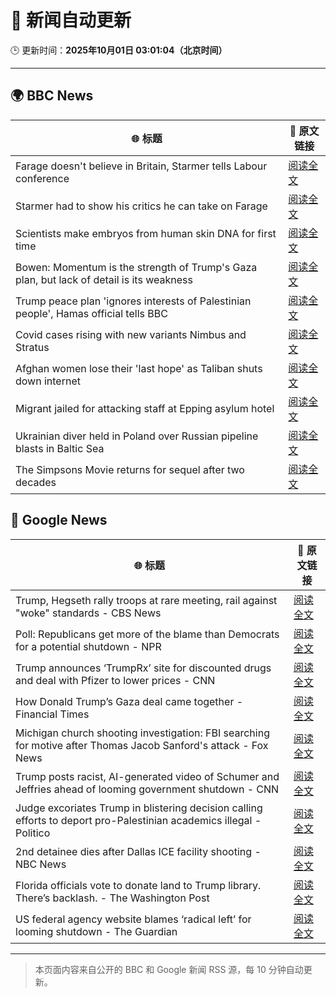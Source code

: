 # 🧠 新闻自动更新

🕒 更新时间：**2025年10月01日 03:01:04（北京时间）**

---

## 🌍 BBC News

| 🌐 标题 | 🔗 原文链接 |
|--------|-------------|
| Farage doesn't believe in Britain, Starmer tells Labour conference | [阅读全文](https://www.bbc.com/news/articles/c749vy43l74o?at_medium=RSS&at_campaign=rss) |
| Starmer had to show his critics he can take on Farage | [阅读全文](https://www.bbc.com/news/articles/cpw1jwdlz7lo?at_medium=RSS&at_campaign=rss) |
| Scientists make embryos from human skin DNA for first time | [阅读全文](https://www.bbc.com/news/articles/c4g2vyee0zlo?at_medium=RSS&at_campaign=rss) |
| Bowen: Momentum is the strength of Trump's Gaza plan, but lack of detail is its weakness | [阅读全文](https://www.bbc.com/news/articles/cn829deeje3o?at_medium=RSS&at_campaign=rss) |
| Trump peace plan 'ignores interests of Palestinian people', Hamas official tells BBC | [阅读全文](https://www.bbc.com/news/articles/cx2j97jldkmo?at_medium=RSS&at_campaign=rss) |
| Covid cases rising with new variants Nimbus and Stratus | [阅读全文](https://www.bbc.com/news/articles/c3rv3y9jnryo?at_medium=RSS&at_campaign=rss) |
| Afghan women lose their 'last hope' as Taliban shuts down internet | [阅读全文](https://www.bbc.com/news/articles/c98dmq03n92o?at_medium=RSS&at_campaign=rss) |
| Migrant jailed for attacking staff at Epping asylum hotel | [阅读全文](https://www.bbc.com/news/articles/c4gzxv7lxw8o?at_medium=RSS&at_campaign=rss) |
| Ukrainian diver held in Poland over Russian pipeline blasts in Baltic Sea | [阅读全文](https://www.bbc.com/news/articles/cwywdmz7xpgo?at_medium=RSS&at_campaign=rss) |
| The Simpsons Movie returns for sequel after two decades | [阅读全文](https://www.bbc.com/news/articles/cx2x4dp5xxvo?at_medium=RSS&at_campaign=rss) |

## 📰 Google News

| 🌐 标题 | 🔗 原文链接 |
|--------|-------------|
| Trump, Hegseth rally troops at rare meeting, rail against "woke" standards - CBS News | [阅读全文](https://news.google.com/rss/articles/CBMiggFBVV95cUxQUFRwNlF0dGl5eThhV2k1R201UEQyTlZRX2hYSEY0Smw2bUJ5bHZPdWk4dG9rTmd3c3M0elJKa3BSZkp6b29oLVJ2Z2hmS3pOeTBTbDB3ckMzWWw0M2VjaFlKTjVQdHFUdHVPMEppSE5pUUN0aC1DZk44c1U0N2RXdTVn0gGHAUFVX3lxTE9IczlhUjRXY3lmQ0g3NmZpR2FnSXZEOUNIMGRsVTFrSk5ZZk1YeENjQnBJMTlxNmNjUnNrZ2lTcXEtcWhSSXlzNXJWMWNTUU9GcXYyWjVwSFRaX2NVS3g3WUhVeXg0QVllczF6V1JOZW1rQU5UaVRwbW0wSzhYanlWZUpQb1JYYw?oc=5) |
| Poll: Republicans get more of the blame than Democrats for a potential shutdown - NPR | [阅读全文](https://news.google.com/rss/articles/CBMikwFBVV95cUxPZ1FpMWZvNW8yV2huUzNhVzJxRFpkNkwtRm5XN2dyTmZMZ2pCeHh0U2J2anBRYlI1T3RRTEFNbUF3NXFCQ3MtV1dpTjhhUnoxNnFhYXJyVU81aHZ0Y0ZtUXFZQ0s3RlFrRERXckw4MzdFODhGVW1abktaT0twT1RKYWQ0YWc2TGlwMFFBYzhzWUtFRG8?oc=5) |
| Trump announces ‘TrumpRx’ site for discounted drugs and deal with Pfizer to lower prices - CNN | [阅读全文](https://news.google.com/rss/articles/CBMickFVX3lxTFBHdmZZN25DQkptdXpzNE92Q0s4dzlOTVAzNmlkUEZ5d2JGWWdsTDhmcktsUVVMcTRrQklEV015Szg5eDEzZndTbFJRRDMyUzNNVFZnenEzUC1LUEVxRWx5UnFpMWItSWhtUnkyX3dyOGNUUQ?oc=5) |
| How Donald Trump’s Gaza deal came together - Financial Times | [阅读全文](https://news.google.com/rss/articles/CBMicEFVX3lxTE16ZTF3YmVHaUwtZ25YcDRpalgyTUdQenVHa2dUaWhzRzB5d29pN1hRV1gzc3ZPMU9adm5XS19LYkRjVlZUdUpjWHNOSVJtRjN2Z1RLMVQxUEF0bjRueVJXdi1tOFpFM3VmWmlLYUI3cDQ?oc=5) |
| Michigan church shooting investigation: FBI searching for motive after Thomas Jacob Sanford's attack - Fox News | [阅读全文](https://news.google.com/rss/articles/CBMihwFBVV95cUxPbjhaUWdVcWF3dk5FQ19nYzFkclQxam9XUklGbFJEanpDOEpqQjdFRkZZZk9XZTRuWEFxRXRrU2NqQV9rN0VibGZ2WW5HUktNQ2NUY1gxM1BiRnBlQlRXcURoTFhjMHZnTzBST0loOTNmcTM2VzhOQi1NeE9ETXhxMGhQeEY5R2vSAYwBQVVfeXFMTUNUaWlYYm51MlRzUEk0OUJCWU52LTR3QVdCTjhXbXBmbUhzaTJiQ0Nyc0ZtUXpBd1VRMVB0emFUMS1KSnpTYU9Ib0FmTmtzU2NnVy1lYWF1VWFxYVBkajR3WXQ5Q1lUR1RHZWl3a0FBSEU1NWZmbVlBWERsVW0tMmtjR2V3bHA5WWg5N1Y?oc=5) |
| Trump posts racist, AI-generated video of Schumer and Jeffries ahead of looming government shutdown - CNN | [阅读全文](https://news.google.com/rss/articles/CBMilAFBVV95cUxPbGtNOXg1Vm1PSVFrZy1ockk5MHc0ZFVBdWR1Z0NvT1FwckdTaVVBWjJDVU1Jb3lROEItay1xYjdZQXAxYkc4djU1NmJESjJPakhiaTFUUWhhdW5qR1dXTDVRTUdjMkZrbFpsLWhseEVHbEdfMWdwdEx1UU16OXV4Q3RvVEE1MHozWWx2M2R5ZmhEUUh5?oc=5) |
| Judge excoriates Trump in blistering decision calling efforts to deport pro-Palestinian academics illegal - Politico | [阅读全文](https://news.google.com/rss/articles/CBMinwFBVV95cUxQcHhvb3I1VnZUSVExa2hMUmtOT1c4M08zWDlvQWtOTnpXTTRQY01OZTBrQ2pPcHVBVkxsQnJnekhqeVRJM0ZaNUN5THNBZ2N4UjJJUnU5VE1lOWpKSXRBUzBPbno2SnlCWjl0RWRvV0pmS0ctYkFLVGsxbXJOVUhNb3ZCekpncGdaeGhGOGNEUTZUU0NoMjZMNXVncDgyenM?oc=5) |
| 2nd detainee dies after Dallas ICE facility shooting - NBC News | [阅读全文](https://news.google.com/rss/articles/CBMimgFBVV95cUxOWHgybVE3WkpXTUEyRWFkVkdOYmFfMEJsWHZnTnhiT2pteFhxenNWQ3F1VC1zLWdKNUoyN3p3Qm1sX3B6Q19kMW9Sa0lvalY4N0NjTkVJZjRBT05HaTloNllzZUpNcUxBWVJiSjNZblVHX05PZkRFRWFFZDRnNE1mSlJVZmZDazl4d0lPVDFVMHRXZnE0Nld6Tnh30gFWQVVfeXFMTmx0TzNnUTA0Mmc1NDFxdlJvUVNlMzRDTFN0YmNwaElLZnZMdUZ5ZEdTRnlBMUNyQWEzOVhWaXp5UndwaExCb3gxYXZkQnM3N1ROUDNGV1E?oc=5) |
| Florida officials vote to donate land to Trump library. There’s backlash. - The Washington Post | [阅读全文](https://news.google.com/rss/articles/CBMiigFBVV95cUxOSWVuRkRiWFRidzg5SVROV3hVYjBwNktXLUE1eFhod0NGa09iSTVnOUVCYV9ZZU9idmhVYWwxNFRfV1dEWGozaEVxOUx1dWNXZ0xfcW5yd1hpVjJQOW5wT2N2aWdTNDdQWktPYkwtb0poUTRveFlwVkhld0NXQlBZQWJhVVFTb0xwZWc?oc=5) |
| US federal agency website blames ‘radical left’ for looming shutdown - The Guardian | [阅读全文](https://news.google.com/rss/articles/CBMijwFBVV95cUxPSjZGZFRicmFzUV8tcXU5QVRodWxnUmlSYU1reGczVFdIUjNBenlIeUc5amZBSnBScnZIVU8yajNNUFgzOGdnNmFFd1ZLRFhaSmduYV9CRThoSXg4SXNnQmpGbVdFenhacGM0M2stR0tzSTV2alYwblRDa2FuN21JVFp2TmhlaU43c1RfcWhFSQ?oc=5) |

---
> 本页面内容来自公开的 BBC 和 Google 新闻 RSS 源，每 10 分钟自动更新。